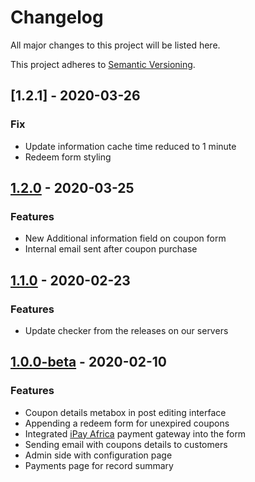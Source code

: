 # Changelog
All major changes to this project will be listed here.

This project adheres to [Semantic Versioning](https://semver.org/spec/v2.0.0.html).

## [1.2.1] - 2020-03-26
### Fix
- Update information cache time reduced to 1 minute
- Redeem form styling

## [1.2.0] - 2020-03-25
### Features
- New Additional information field on coupon form
- Internal email sent after coupon purchase

## [1.1.0] - 2020-02-23
### Features
- Update checker from the releases on our servers

## [1.0.0-beta] -  2020-02-10
### Features
- Coupon details metabox in post editing interface
- Appending a redeem form for unexpired coupons
- Integrated [iPay Africa](https://ipayafrica.com) payment gateway into the form
- Sending email with coupons details to customers
- Admin side with configuration page
- Payments page for record summary


[1.2.0]: https://github.com/slashdotlabs/slashdotlabs_coupons_cart_plugin/compare/v1.1.0...v1.2.0
[1.1.0]: https://github.com/slashdotlabs/slashdotlabs_coupons_cart_plugin/compare/v1.0.0-beta...v1.1.0
[1.0.0-beta]: https://github.com/slashdotlabs/slashdotlabs_coupons_cart_plugin/releases/tag/v1.0.0-beta